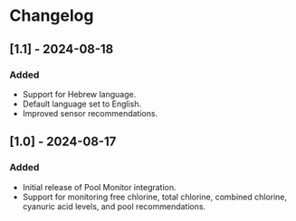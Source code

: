 # Changelog

## [1.1] - 2024-08-18
### Added
- Support for Hebrew language.
- Default language set to English.
- Improved sensor recommendations.

## [1.0] - 2024-08-17
### Added
- Initial release of Pool Monitor integration.
- Support for monitoring free chlorine, total chlorine, combined chlorine, cyanuric acid levels, and pool recommendations.
